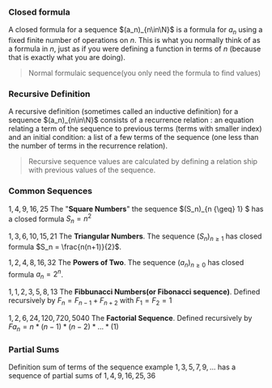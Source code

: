 ### Closed formula
A closed formula for a sequence $(a_n)_{n\in\N}$ is a formula for $a_n$
 using a fixed finite number of operations on $n$.
 This is what you normally think of as a formula in $n$,
 just as if you were defining a function in terms of $n$ 
 (because that is exactly what you are doing). 
 > Normal formulaic sequence(you only need the formula to find values)
### Recursive Definition
A recursive definition (sometimes called an inductive definition) for a sequence $(a_n)_{n\in\N}$ consists of a recurrence relation : an equation relating a term of the sequence to previous terms (terms with smaller index) and an initial condition: a list of a few terms of the sequence (one less than the number of terms in the recurrence relation).
> Recursive sequence values are calculated by defining a relation ship with previous values of the sequence.

### Common Sequences
$1, 4, 9, 16, 25$ The "<strong>Square Numbers</strong>" the sequence $(S_n)_{n {\geq} 1} $ has a closed formula $S_n = n^2$


$1, 3, 6, 10, 15, 21$ The <strong>Triangular Numbers</strong>. The sequence $(S_n)_{n {\geq} 1}$ has closed formula $S_n = \frac{n(n+1)}{2}$.

$1, 2, 4, 8, 16, 32$ The <strong>Powers of Two</strong>. The sequence $(a_n)_{n {\geq} 0}$ has closed formula $a_n = 2^n$.

$1, 1, 2, 3, 5, 8, 13$ The <strong>Fibbunacci Numbers(or Fibonacci sequence)</strong>. Defined recursively by $F_n = F_{n - 1} + F_{n + 2}$ with $F_1 = F_2 = 1$

$1, 2, 6, 24, 120, 720, 5040$ The <strong>Factorial Sequence</strong>. Defined recursively by $Fa_n = n*(n-1)*(n-2)*...*(1)$

### Partial Sums
Definition sum of terms of the sequence example $1, 3, 5, 7, 9, ...$ has a sequence of partial sums of $1, 4, 9, 16, 25, 36$